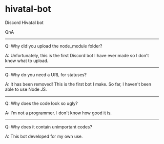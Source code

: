 # hivatal-bot
Discord Hivatal bot

QnA

--------------------------------------------------

Q: Why did you upload the node_module folder? 

A: Unfortunately, this is the first Discord bot I have ever made so I don't know what to upload.

--------------------------------------------------

Q: Why do you need a URL for statuses?

A: It has been removed! This is the first bot I make. So far, I haven't been able to use Node JS.

--------------------------------------------------

Q: Why does the code look so ugly?

A: I'm not a programmer. I don't know how good it is.

--------------------------------------------------

Q: Why does it contain unimportant codes?

A: This bot developed for my own use.
